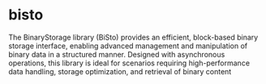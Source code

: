# bisto
The BinaryStorage library (BiSto) provides an efficient, block-based binary storage interface, enabling advanced management and manipulation of binary data in a structured manner. Designed with asynchronous operations, this library is ideal for scenarios requiring high-performance data handling, storage optimization, and retrieval of binary content
